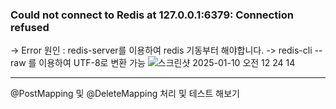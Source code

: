 ### Could not connect to Redis at 127.0.0.1:6379: Connection refused
-> Error 원인 : redis-server를 이용하여 redis 기동부터 해야합니다.
-> redis-cli --raw 를 이용하여 UTF-8로 변환 가능
![스크린샷 2025-01-10 오전 12 24 14](https://github.com/user-attachments/assets/18145665-3fa4-4ff3-a36a-ec1948d9acb1)

---
@PostMapping 및 @DeleteMapping 처리 및 테스트 해보기 
